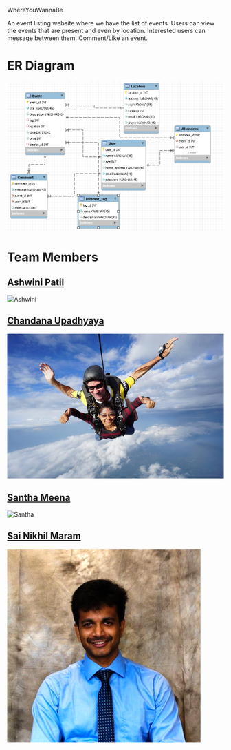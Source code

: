 WhereYouWannaBe

An event listing website where we have the list of events. Users can view the events that are present and even by location. Interested users can message between them. Comment/Like an event.

# ER Diagram
![ER](pics/ER.png)

# Team Members

## [Ashwini Patil](https://github.com/ap1195)
![Ashwini](pics/)

## [Chandana Upadhyaya](https://github.com/chandana22)
![Chandana](pics/chandana.jpg)

## [Santha Meena](https://github.com/rmallensb)
![Santha](pics/)

## [Sai Nikhil Maram](https://github.com/nikhilmaram)
![Nikhil](pics/SaiNikhilMaram.png)
